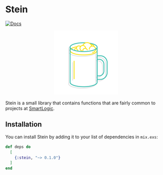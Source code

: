 # Stein

[![Docs](https://img.shields.io/badge/docs-hexdocs-blue.svg)](https://hexdocs.pm/stein/readme.html)


<p align="center">
<img style="margin: auto" src="https://raw.githubusercontent.com/smartlogic/stein/master/stein.png" alt="Stein Logo" height=200 />
</p>

Stein is a small library that contains functions that are fairly common to projects at [SmartLogic](https://smartlogic.io).

## Installation

You can install Stein by adding it to your list of dependencies in `mix.exs`:

```elixir
def deps do
  [
    {:stein, "~> 0.1.0"}
  ]
end
```

